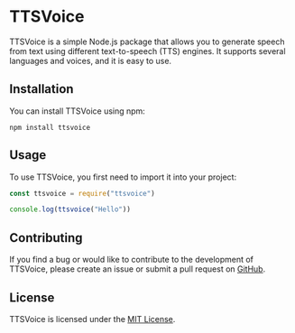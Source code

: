 # TTSVoice

TTSVoice is a simple Node.js package that allows you to generate speech from text using different text-to-speech (TTS) engines. It supports several languages and voices, and it is easy to use.

## Installation

You can install TTSVoice using npm:

```
npm install ttsvoice
```

## Usage

To use TTSVoice, you first need to import it into your project:

```javascript
const ttsvoice = require("ttsvoice")

console.log(ttsvoice("Hello"))
```

## Contributing
If you find a bug or would like to contribute to the development of TTSVoice, please create an issue or submit a pull request on [GitHub](https://github.com/MihirRajeshPanchal/npm-install-ttsvoice).

## License
TTSVoice is licensed under the [MIT License](https://github.com/MihirRajeshPanchal/npm-install-ttsvoice/blob/main/LICENSE).
